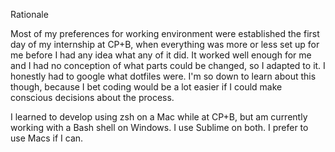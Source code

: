 Rationale

Most of my preferences for working environment were established the first day of my internship at CP+B, when everything was more or less set up for me before I had any idea what any of it did. It worked well enough for me and I had no conception of what parts could be changed, so I adapted to it. I honestly had to google what dotfiles were. I'm so down to learn about this though, because I bet coding would be a lot easier if I could make conscious decisions about the process.

I learned to develop using zsh on a Mac while at CP+B, but am currently working with a Bash shell on Windows. I use Sublime on both. I prefer to use Macs if I can.